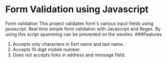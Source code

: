 # Form Validation using Javascript
Form validation
This project validates form's various input fields using javascript.
Real time simple form validation with Javascript and Regex.
By using this script spamming can be prevented on the wesites.
###Features
1. Accepts only characters in fisrt name and last name.
2. Accepts 10 digit mobile number.
3. Does not accepts links in address and message field.
